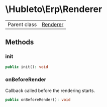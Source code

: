 
# \Hubleto\Erp\Renderer
<table class='table-default dense'>
<tr><td>Parent class</td><td><a href="../Framework/Renderer">Renderer</a></td></tr></table>


## Methods

### init

```php
public init(): void
```


### onBeforeRender

Callback called before the rendering starts.

```php
public onBeforeRender(): void
```

